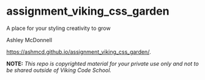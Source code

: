 assignment_viking_css_garden
============================

A place for your styling creativity to grow

Ashley McDonnell

https://ashmcd.github.io/assignment_viking_css_garden/.

**NOTE:** *This repo is copyrighted material for your private use only and not to be shared outside of Viking Code School.*

